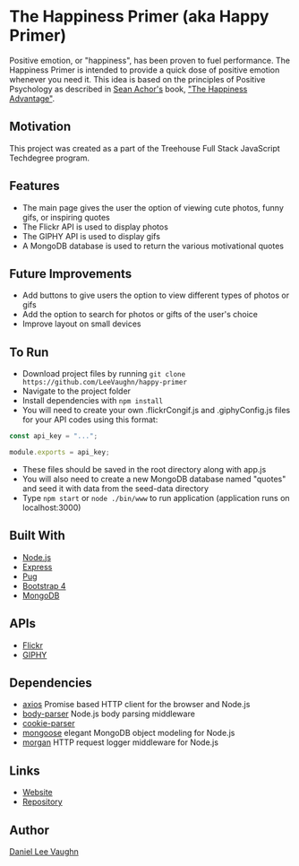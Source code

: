 # The Happiness Primer (aka Happy Primer)

Positive emotion, or "happiness", has been proven to fuel performance. The Happiness Primer is intended to provide a quick
dose of positive emotion whenever you need it. This idea is based on the principles of Positive Psychology as described
in [Sean Achor's](http://www.shawnachor.com/) book, ["The Happiness Advantage"](http://www.shawnachor.com/the-books/the-happiness-advantage/).

## Motivation

This project was created as a part of the Treehouse Full Stack JavaScript Techdegree program.

## Features

* The main page gives the user the option of viewing cute photos, funny gifs, or inspiring quotes
* The Flickr API is used to display photos
* The GIPHY API is used to display gifs
* A MongoDB database is used to return the various motivational quotes

## Future Improvements

* Add buttons to give users the option to view different types of photos or gifs
* Add the option to search for photos or gifts of the user's choice
* Improve layout on small devices

## To Run

* Download project files by running ```git clone https://github.com/LeeVaughn/happy-primer```
* Navigate to the project folder
* Install dependencies with ```npm install```
* You will need to create your own .flickrCongif.js and .giphyConfig.js files for your API codes using this format:

``` javascript
const api_key = "...";

module.exports = api_key;
```

* These files should be saved in the root directory along with app.js
* You will also need to create a new MongoDB database named "quotes" and seed it with data from the seed-data directory
* Type ```npm start``` or ```node ./bin/www``` to run application (application runs on localhost:3000)

## Built With

* [Node.js](https://nodejs.org/en/)
* [Express](https://github.com/LeeVaughn/twitter-interface)
* [Pug](https://pugjs.org/api/getting-started.html)
* [Bootstrap 4](https://getbootstrap.com/)
* [MongoDB](https://www.mongodb.com/)

## APIs

* [Flickr](https://www.flickr.com/services/api/)
* [GIPHY](https://developers.giphy.com/)

## Dependencies

* [axios](https://www.npmjs.com/package/axios) Promise based HTTP client for the browser and Node.js
* [body-parser](https://www.npmjs.com/package/body-parser) Node.js body parsing middleware
* [cookie-parser](https://www.npmjs.com/package/cookie-parser)
* [mongoose](https://www.npmjs.com/package/mongoose) elegant MongoDB object modeling for Node.js
* [morgan](https://www.npmjs.com/package/morgan) HTTP request logger middleware for Node.js

## Links

* [Website](https://happy-primer.herokuapp.com/)
* [Repository](https://github.com/LeeVaughn/happy-primer)

## Author

[Daniel Lee Vaughn](https://github.com/LeeVaughn)
